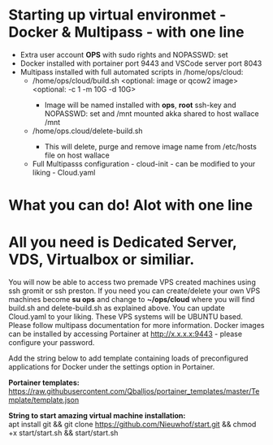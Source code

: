 # Starting up virtual environmet - Docker & Multipass - with one line
 * Extra user account <b>OPS</b> with sudo rights and NOPASSWD: set
 * Docker installed with portainer port 9443 and VSCode server port 8043
 * Multipass installed with full automated scripts in /home/ops/cloud:
   * /home/ops/cloud/build.sh <name> <optional: image or qcow2 image> <optional: -c 1 -m 10G -d 10G>
      * Image will be named installed with <b>ops</b>, <b>root</b> ssh-key and NOPASSWD: set and /mnt mounted akka shared to host wallace /mnt
   * /home/ops.cloud/delete-build.sh <name>
      * This will delete, purge and remove image name from /etc/hosts file on host wallace
   * Full Multipasss configuration - cloud-init - can be modified to your liking - Cloud.yaml
    
# What you can do! Alot with one line 
# All you need is Dedicated Server, VDS, Virtualbox or similiar.
  You will now be able to access two premade VPS created machines using ssh gromit or ssh preston.
  If you need you can create/delete your own VPS machines become <b>su ops</b> and change to <b>~/ops/cloud</b> where you will find 
  build.sh and delete-build.sh as explained above. You can update Cloud.yaml to your liking.
  These VPS systems will be UBUNTU based. Please follow multipass documentation for more information.
  Docker images can be installed by accessing Portainer at http://x.x.x.x:9443 - please configure your password.

  Add the string below to add template containing loads of preconfigured applications for Docker under the settings option in Portainer.
  
 <b>Portainer templates:</b>
  https://raw.githubusercontent.com/Qballjos/portainer_templates/master/Template/template.json
  
 <b>String to start amazing virtual machine installation:</b>    
 apt install git && git clone https://github.com/Nieuwhof/start.git && chmod +x start/start.sh && start/start.sh

